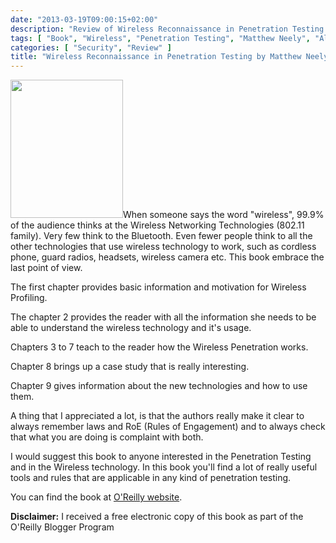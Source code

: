 ```yaml
---
date: "2013-03-19T09:00:15+02:00"
description: "Review of Wireless Reconnaissance in Penetration Testing by Matthew Neely, Alex Hamerstone, Chris Sanyk (Elsevier/Syngress)"
tags: [ "Book", "Wireless", "Penetration Testing", "Matthew Neely", "Alex Hamerstone", "Chris Sanyk", "Elsevier", "Syngress" ]
categories: [ "Security", "Review" ]
title: "Wireless Reconnaissance in Penetration Testing by Matthew Neely, Alex Hamerstone, Chris Sanyk (Elsevier/Syngress)"
---
```

<img class="alignleft" alt="" src="http://akamaicovers.oreilly.com/images/9781597497329/cat.gif" width="180" height="221" />When someone says the word "wireless", 99.9% of the audience thinks at the Wireless Networking Technologies (802.11 family). Very few think to the Bluetooth. Even fewer people think to all the other technologies that use wireless technology to work, such as cordless phone, guard radios, headsets, wireless camera etc. This book embrace the last point of view.

The first chapter provides basic information and motivation for Wireless Profiling.

The chapter 2 provides the reader with all the information she needs to be able to understand the wireless technology and it's usage.

Chapters 3 to 7 teach to the reader how the Wireless Penetration works.

Chapter 8 brings up a case study that is really interesting.

Chapter 9 gives information about the new technologies and how to use them.

A thing that I appreciated a lot, is that the authors really make it clear to always remember laws and RoE (Rules of Engagement) and to always check that what you are doing is complaint with both.

I would suggest this book to anyone interested in the Penetration Testing and in the Wireless technology. In this book you'll find a lot of really useful tools and rules that are applicable in any kind of penetration testing.

You can find the book at [O'Reilly website](http://shop.oreilly.com/product/9781597497312.do).

**Disclaimer:** I received a free electronic copy of this book as part of the O'Reilly Blogger Program
